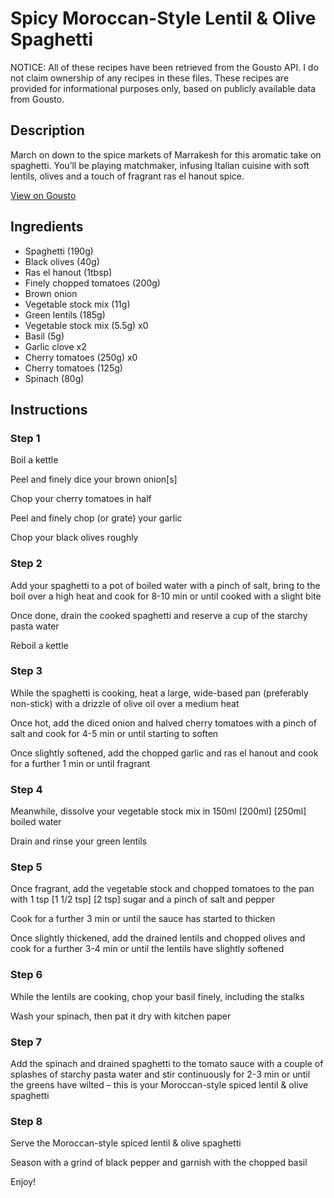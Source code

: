 # Spicy Moroccan-Style Lentil & Olive Spaghetti

NOTICE: All of these recipes have been retrieved from the Gousto API. I do not claim ownership of any recipes in these files. These recipes are provided for informational purposes only, based on publicly available data from Gousto.

## Description

March on down to the spice markets of Marrakesh for this aromatic take on spaghetti. You’ll be playing matchmaker, infusing Italian cuisine with soft lentils, olives and a touch of fragrant ras el hanout spice.

[View on Gousto](https://www.gousto.co.uk/recipes/cookbook/moroccan-spiced-lentil-olive-spaghetti)

## Ingredients

- Spaghetti (190g)
- Black olives (40g)
- Ras el hanout (1tbsp)
- Finely chopped tomatoes (200g)
- Brown onion
- Vegetable stock mix (11g)
- Green lentils (185g)
- Vegetable stock mix (5.5g) x0
- Basil (5g)
- Garlic clove x2
- Cherry tomatoes (250g) x0
- Cherry tomatoes (125g)
- Spinach (80g)

## Instructions


### Step 1

Boil a kettle

Peel and finely dice your brown onion[s]

Chop your cherry tomatoes in half

Peel and finely chop (or grate) your garlic

Chop your black olives roughly


### Step 2

Add your spaghetti to a pot of boiled water with a pinch of salt, bring to the boil over a high heat and cook for 8-10 min or until cooked with a slight bite

Once done, drain the cooked spaghetti and reserve a cup of the starchy pasta water

Reboil a kettle


### Step 3

While the spaghetti is cooking, heat a large, wide-based pan (preferably non-stick) with a drizzle of olive oil over a medium heat

Once hot, add the diced onion and halved cherry tomatoes with a pinch of salt and cook for 4-5 min or until starting to soften

Once slightly softened, add the chopped garlic and ras el hanout and cook for a further 1 min or until fragrant


### Step 4

Meanwhile, dissolve your vegetable stock mix in 150ml <span class="text-purple">[200ml]</span><span class="text-danger"> [250ml]</span> boiled water

Drain and rinse your green lentils


### Step 5

Once fragrant, add the vegetable stock and chopped tomatoes to the pan with 1 tsp<span class="text-purple"> [1 1/2 tsp]</span> <span class="text-danger">[2 tsp]</span> sugar and a pinch of salt and pepper

Cook for a further 3 min or until the sauce has started to thicken

Once slightly thickened, add the drained lentils and chopped olives and cook for a further 3-4 min or until the lentils have slightly softened


### Step 6

While the lentils are cooking, chop your basil finely, including the stalks

Wash your spinach, then pat it dry with kitchen paper


### Step 7

Add the spinach and drained spaghetti to the tomato sauce with a couple of splashes of starchy pasta water and stir continuously for 2-3 min or until the greens have wilted – this is your Moroccan-style spiced lentil & olive spaghetti

### Step 8

Serve the Moroccan-style spiced lentil & olive spaghetti

Season with a grind of black pepper and garnish with the chopped basil

Enjoy!

